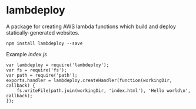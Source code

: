 # lambdeploy

A package for creating AWS lambda functions which build and deploy
statically-generated websites.

    npm install lambdeploy --save

Example *index.js*

    var lambdeploy = require('lambdeploy');
    var fs = require('fs');
    var path = require('path');
    exports.handler = lambdeploy.createHandler(function(workingDir, callback) {
        fs.writeFile(path.join(workingDir, 'index.html'), 'Hello world\n', callback);
    });